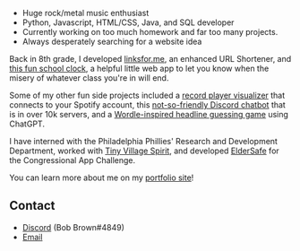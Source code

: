 <!-- <a href="https://sogiai.com" target="_blank">It ain't June but... Happy Pride Month!</a>
 -->
- Huge rock/metal music enthusiast
- Python, Javascript, HTML/CSS, Java, and SQL developer
- Currently working on too much homework and far too many projects.
- Always desperately searching for a website idea

Back in 8th grade, I developed <a href="https://lfm.bob-brown.com" target="_blank">linksfor.me</a>, an enhanced URL Shortener, and <a href="https://school.bob-brown.com" target="_blank">this fun school clock</a>, a helpful little web app to let you know when the misery of whatever class you're in will end.

Some of my other fun side projects included a [record player visualizer](https://vinyl.bob-brown.com) that connects to your Spotify account, this [not-so-friendly Discord chatbot](https://bullyme.xyz) that is in over 10k servers, and a [Wordle-inspired headline guessing game](https://aiheadlines.web.app) using ChatGPT.

I have interned with the Philadelphia Phillies' Research and Development Department, worked with [Tiny Village Spirit](https://tinyvillagespirit.org), and developed [ElderSafe](https://eldersafe.app) for the Congressional App Challenge.

You can learn more about me on my [portfolio site](https://bob-brown.com)!
## Contact

- [Discord](https://discordapp.com/users/893939197537288265) (Bob Brown#4849)
- [Email](mailto:bob.brown.the.dev@gmail.com)
